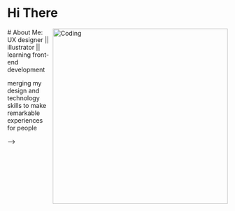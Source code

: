 # Hi There 
 <img align="right" alt="Coding" width="400" src="https://drive.google.com/file/d/1m98fXn60OsU7P-XOcd9kLfW7D2wVNCpf/view?usp=sharing">
# About Me:
UX designer || illustrator || learning front-end development

merging my design and technology skills to make remarkable experiences for people 



-->
